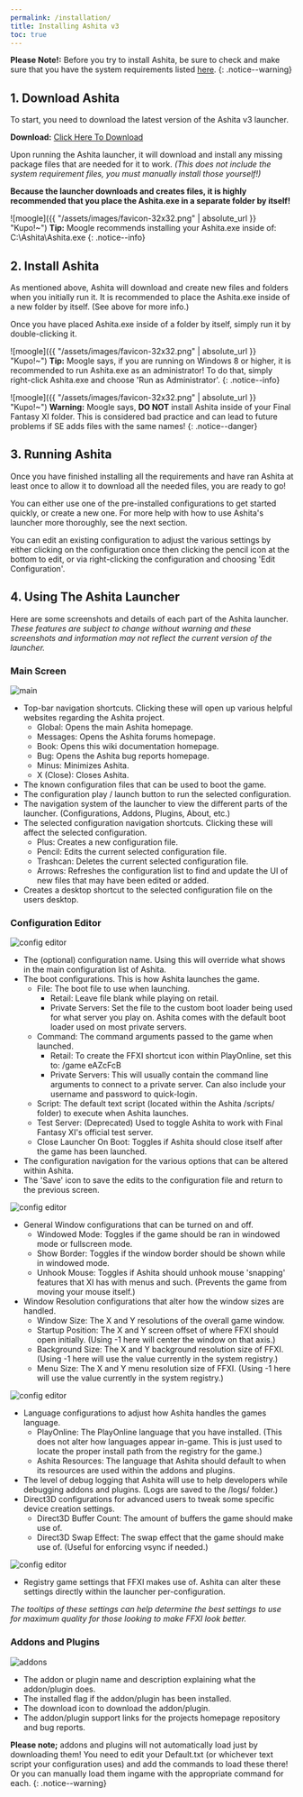 ```yaml
---
permalink: /installation/
title: Installing Ashita v3
toc: true
---
```


<i class="fa fa-exclamation-triangle"></i> **Please Note!:** Before you try to install Ashita, be sure to check and make sure that you have the system requirements listed [here](/requirements/).
{: .notice--warning}

## 1. Download Ashita

To start, you need to download the latest version of the Ashita v3 launcher.

<i class="fa fa-download"></i> **Download:** [Click Here To Download](http://git.ashita.atom0s.com/Ashita/Ashitav3-Launcher/raw/master/Ashita.exe)

Upon running the Ashita launcher, it will download and install any missing package files that are needed for it to work. _(This does not include the system requirement files, you must manually install those yourself!)_ 

**Because the launcher downloads and creates files, it is highly recommended that you place the Ashita.exe in a separate folder by itself!**

![moogle]({{ "/assets/images/favicon-32x32.png" | absolute_url }} "Kupo!~") **Tip:** Moogle recommends installing your Ashita.exe inside of:
<br/>
C:\Ashita\Ashita.exe
{: .notice--info}

## 2. Install Ashita

As mentioned above, Ashita will download and create new files and folders when you initially run it. It is recommended to place the Ashita.exe inside of a new folder by itself. (See above for more info.)

Once you have placed Ashita.exe inside of a folder by itself, simply run it by double-clicking it.

![moogle]({{ "/assets/images/favicon-32x32.png" | absolute_url }} "Kupo!~") **Tip:** Moogle says, if you are running on Windows 8 or higher, it is recommended to run Ashita.exe as an administrator! To do that, simply right-click Ashita.exe and choose 'Run as Administrator'.
{: .notice--info}

![moogle]({{ "/assets/images/favicon-32x32.png" | absolute_url }} "Kupo!~") **Warning:** Moogle says, **DO NOT** install Ashita inside of your Final Fantasy XI folder. This is considered bad practice and can lead to future problems if SE adds files with the same names!
{: .notice--danger}

## 3. Running Ashita

Once you have finished installing all the requirements and have ran Ashita at least once to allow it to download all the needed files, you are ready to go!

You can either use one of the pre-installed configurations to get started quickly, or create a new one. For more help with how to use Ashita's launcher more thoroughly, see the next section.

You can edit an existing configuration to adjust the various settings by either clicking on the configuration once then clicking the pencil icon at the bottom to edit, or via right-clicking the configuration and choosing 'Edit Configuration'.

## 4. Using The Ashita Launcher

Here are some screenshots and details of each part of the Ashita launcher. _These features are subject to change without warning and these screenshots and information may not reflect the current version of the launcher._

### **Main Screen**

![main](http://i.imgur.com/BfnwLmP.png)

  - Top-bar navigation shortcuts. Clicking these will open up various helpful websites regarding the Ashita project.
      - Global: Opens the main Ashita homepage.
      - Messages: Opens the Ashita forums homepage.
      - Book: Opens this wiki documentation homepage.
      - Bug: Opens the Ashita bug reports homepage.
      - Minus: Minimizes Ashita.
      - X (Close): Closes Ashita.
  - The known configuration files that can be used to boot the game.
  - The configuration play / launch button to run the selected configuration.
  - The navigation system of the launcher to view the different parts of the launcher. (Configurations, Addons, Plugins, About, etc.)
  - The selected configuration navigation shortcuts. Clicking these will affect the selected configuration.
      - Plus: Creates a new configuration file.
      - Pencil: Edits the current selected configuration file.
      - Trashcan: Deletes the current selected configuration file.
      - Arrows: Refreshes the configuration list to find and update the UI of new files that may have been edited or added.
  - Creates a desktop shortcut to the selected configuration file on the users desktop.

### **Configuration Editor**

![config editor](http://i.imgur.com/xRmI61i.png)

  - The (optional) configuration name. Using this will override what shows in the main configuration list of Ashita.
  - The boot configurations. This is how Ashita launches the game.
      - File: The boot file to use when launching.
          * Retail: Leave file blank while playing on retail.
          * Private Servers: Set the file to the custom boot loader being used for what server you play on. Ashita comes with the default boot loader used on most private servers.
      - Command: The command arguments passed to the  game when launched.
          * Retail: To create the FFXI shortcut icon within PlayOnline, set this to: /game eAZcFcB
          * Private Servers: This will usually contain the command line arguments to connect to a private server. Can also include your username and password to quick-login.
      - Script: The default text script (located within the Ashita /scripts/ folder) to execute when Ashita launches.
      - Test Server: (Deprecated) Used to toggle Ashita to work with Final Fantasy XI's official test server.
      - Close Launcher On Boot: Toggles if Ashita should close itself after the game has been launched.
  - The configuration navigation for the various options that can be altered within Ashita.
  - The 'Save' icon to save the edits to the configuration file and return to the previous screen.

![config editor](http://i.imgur.com/YhhV0Sf.png)

  - General Window configurations that can be turned on and off.
      - Windowed Mode: Toggles if the game should be ran in windowed mode or fullscreen mode.
      - Show Border: Toggles if the window border should be shown while in windowed mode.
      - Unhook Mouse: Toggles if Ashita should unhook mouse 'snapping' features that XI has with menus and such. (Prevents the game from moving your mouse itself.)
  - Window Resolution configurations that alter how the window sizes are handled.
      - Window Size: The X and Y resolutions of the overall game window.
      - Startup Position: The X and Y screen offset of where FFXI should open initially. (Using -1 here will center the window on that axis.)
      - Background Size: The X and Y background resolution size of FFXI. (Using -1 here will use the value currently in the system registry.)
      - Menu Size: The X and Y menu resolution size of FFXI. (Using -1 here will use the value currently in the system registry.)

![config editor](http://i.imgur.com/G6GuVmX.png)

  - Language configurations to adjust how Ashita handles the games language.
      - PlayOnline: The PlayOnline language that you have installed. (This does not alter how languages appear in-game. This is just used to locate the proper install path from the registry for the game.)
      - Ashita Resources: The language that Ashita should default to when its resources are used within the addons and plugins.
  - The level of debug logging that Ashita will use to help developers while debugging addons and plugins. (Logs are saved to the /logs/ folder.)
  - Direct3D configurations for advanced users to tweak some specific device creation settings.
      - Direct3D Buffer Count: The amount of buffers the game should make use of. 
      - Direct3D Swap Effect: The swap effect that the game should make use of. (Useful for enforcing vsync if needed.)

![config editor](http://i.imgur.com/u2jjxho.png)

  - Registry game settings that FFXI makes use of. Ashita can alter these settings directly within the launcher per-configuration.

_The tooltips of these settings can help determine the best settings to use for maximum quality for those looking to make FFXI look better._

### **Addons and Plugins**

![addons](http://i.imgur.com/Eza0HjE.png)

  - The addon or plugin name and description explaining what the addon/plugin does.
  - The installed flag if the addon/plugin has been installed.
  - The download icon to download the addon/plugin.
  - The addon/plugin support links for the projects homepage repository and bug reports.

**Please note;** addons and plugins will not automatically load just by downloading them! You need to edit your Default.txt (or whichever text script your configuration uses) and add the commands to load these there! Or you can manually load them ingame with the appropriate command for each.
{: .notice--warning}